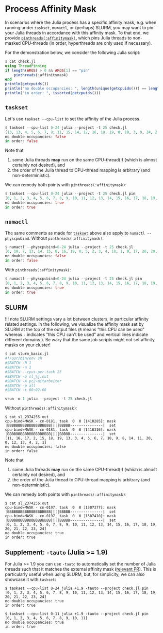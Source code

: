 # Process Affinity Mask

In scenarios where the Julia process has a specific affinity mask, e.g. when running under `taskset`, `numactl`, or (perhaps) SLURM, you may want to pin your Julia threads in accordance with this affinity mask. To that end, we provide [`pinthreads(:affinitymask)`](@ref), which pins Julia threads to non-masked CPU-threads (in order, hyperthreads are only used if necessary).

For the demonstration below, we consider the following Julia script:
```julia
$ cat check.jl 
using ThreadPinning
if length(ARGS) > 0 && ARGS[1] == "pin"
    pinthreads(:affinitymask)
end
println(getcpuids())
println("no double occupancies: ", length(unique(getcpuids())) == length(getcpuids()))
println("in order: ", issorted(getcpuids()))
```

## `taskset`

Let's use `taskset --cpu-list` to set the affinity of the Julia process.

```julia
$ taskset --cpu-list 0-24 julia --project -t 25 check.jl
[13, 13, 4, 5, 6, 7, 8, 11, 15, 14, 12, 16, 18, 19, 0, 10, 3, 9, 24, 2, 17, 20, 1, 21, 21]
no double occupancies: false
in order: false
```

Note that

1) some Julia threads **may** run on the same CPU-thread(!) (which is almost certainly not desired), and
2) the order of the Julia thread to CPU-thread mapping is arbitrary (and non-deterministic).

We can remedy both points with `pinthreads(:affinitymask)`:

```julia
$ taskset --cpu-list 0-24 julia --project -t 25 check.jl pin
[0, 1, 2, 3, 4, 5, 6, 7, 8, 9, 10, 11, 12, 13, 14, 15, 16, 17, 18, 19, 20, 21, 22, 23, 24]
no double occupancies: true
in order: true
```

## `numactl`

The same comments as made for [`taskset`](@ref) above also apply to `numactl --physcpubind`. Without `pinthreads(:affinitymask)`:

```julia
$ numactl --physcpubind=0-24 julia --project -t 25 check.jl 
[6, 10, 7, 13, 14, 15, 8, 16, 19, 0, 5, 2, 3, 4, 18, 1, 9, 17, 20, 20, 12, 20, 10, 20, 11]
no double occupancies: false
in order: false
```

With `pinthreads(:affinitymask)`:

```julia
$ numactl --physcpubind=0-24 julia --project -t 25 check.jl pin
[0, 1, 2, 3, 4, 5, 6, 7, 8, 9, 10, 11, 12, 13, 14, 15, 16, 17, 18, 19, 20, 21, 22, 23, 24]
no double occupancies: true
in order: true
```

## SLURM

!!! note
    SLURM settings vary a lot between clusters, in particular affinity related settings. In the following, we visualize the affinity mask set by SLURM at the top of the output files (`B` means "this CPU can be used" whereas `-` indicates "this CPU can't be used" and vertical lines indicate different domains.). Be wary that the same job scripts might not set affinity masks on your cluster!

```julia
$ cat slurm_basic.jl 
#!/usr/bin/env sh
#SBATCH -N 1
#SBATCH -n 1
#SBATCH --cpus-per-task 25
#SBATCH -o sl_%j.out
#SBATCH -A pc2-mitarbeiter
#SBATCH -p all
#SBATCH -t 00:02:00

srun -n 1 julia --project -t 25 check.jl 
```

Without `pinthreads(:affinitymask)`:
```
$ cat sl_2374255.out 
cpu-bind=MASK - cn-0181, task  0  0 [1410285]: mask |BBBBBBBBBBBBBBBBBBBB||||BBBBB---------------|  set
cpu-bind=MASK - cn-0181, task  0  0 [1410316]: mask |BBBBBBBBBBBBBBBBBBBB||||BBBBB---------------|  set
[11, 16, 17, 2, 15, 18, 19, 13, 3, 4, 5, 6, 7, 10, 9, 8, 14, 11, 20, 0, 12, 13, 4, 2, 1]
no double occupancies: false
in order: false
```

Note that

1) some Julia threads **may** run on the same CPU-thread(!) (which is almost certainly not desired), and
2) the order of the Julia thread to CPU-thread mapping is arbitrary (and non-deterministic).

We can remedy both points with `pinthreads(:affinitymask)`:
```
$ cat sl_2374256.out 
cpu-bind=MASK - cn-0197, task  0  0 [1507377]: mask |BBBBBBBBBBBBBBBBBBBB||||BBBBB---------------|  set
cpu-bind=MASK - cn-0197, task  0  0 [1507410]: mask |BBBBBBBBBBBBBBBBBBBB||||BBBBB---------------|  set
[0, 1, 2, 3, 4, 5, 6, 7, 8, 9, 10, 11, 12, 13, 14, 15, 16, 17, 18, 19, 20, 21, 22, 23, 24]
no double occupancies: true
in order: true
```

## Supplement: `-tauto` (Julia >= 1.9)

For Julia >= 1.9 you can use `-tauto` to automatically set the number of Julia threads such that it matches the external affinity mask ([relevant PR](https://github.com/JuliaLang/julia/pull/42340)). This is particularly useful when using SLURM, but, for simplicity, we can also showcase it with `taskset`:

```
$ taskset --cpu-list 0-24 julia +1.9 -tauto --project check.jl pin
[0, 1, 2, 3, 4, 5, 6, 7, 8, 9, 10, 11, 12, 13, 14, 15, 16, 17, 18, 19, 20, 21, 22, 23, 24]
no double occupancies: true
in order: true
```

```
$ taskset --cpu-list 0-11 julia +1.9 -tauto --project check.jl pin
[0, 1, 2, 3, 4, 5, 6, 7, 8, 9, 10, 11]
no double occupancies: true
in order: true
```